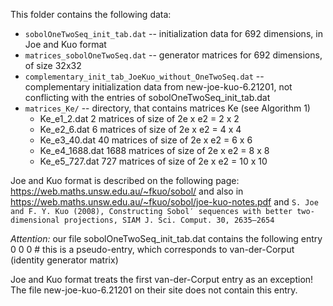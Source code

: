 This folder contains the following data:

* `sobolOneTwoSeq_init_tab.dat` -- initialization data for 692 dimensions, in Joe and Kuo format
* `matrices_sobolOneTwoSeq.dat` -- generator matrices for 692 dimensions, of size 32x32
* `complementary_init_tab_JoeKuo_without_OneTwoSeq.dat` -- complementary initialization data from new-joe-kuo-6.21201, not conflicting with the entries of sobolOneTwoSeq_init_tab.dat
* `matrices_Ke/` -- directory, that contains matrices Ke (see Algorithm 1)
    - Ke_e1_2.dat       2 matrices of size of 2e x e2 = 2 x 2
    - Ke_e2_6.dat       6 matrices of size of 2e x e2 = 4 x 4
    - Ke_e3_40.dat      40 matrices of size of 2e x e2 = 6 x 6
    - Ke_e4_1688.dat    1688 matrices of size of 2e x e2 = 8 x 8
    - Ke_e5_727.dat     727 matrices of size of 2e x e2 = 10 x 10

Joe and Kuo format is described on the following page: https://web.maths.unsw.edu.au/~fkuo/sobol/
and also in
https://web.maths.unsw.edu.au/~fkuo/sobol/joe-kuo-notes.pdf
and
`S. Joe and F. Y. Kuo (2008), Constructing Sobol′ sequences with better two-dimensional
projections, SIAM J. Sci. Comput. 30, 2635–2654`

*Attention:* our file sobolOneTwoSeq_init_tab.dat contains the following entry
0 0 0 # this is a pseudo-entry, which corresponds to van-der-Corput (identity generator matrix)

Joe and Kuo format treats the first van-der-Corput entry as an exception!
The file new-joe-kuo-6.21201 on their site does not contain this entry.
